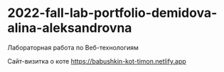 # 2022-fall-lab-portfolio-demidova-alina-aleksandrovna
Лабораторная работа по Веб-технологиям

Сайт-визитка о коте 
https://babushkin-kot-timon.netlify.app
